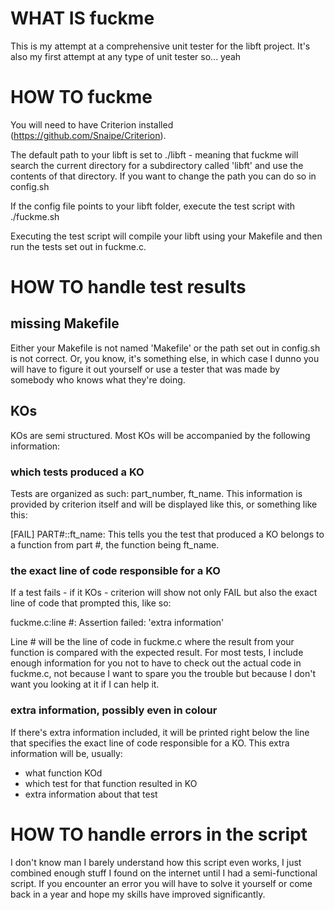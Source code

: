 # WHAT IS fuckme
This is my attempt at a comprehensive unit tester for the libft project.
It's also my first attempt at any type of unit tester so... yeah


# HOW TO fuckme
You will need to have Criterion installed (https://github.com/Snaipe/Criterion).

The default path to your libft is set to ./libft - meaning that fuckme will search the current directory for a subdirectory called 'libft' and use the contents of that directory. If you want to change the path you can do so in config.sh

If the config file points to your libft folder, execute the test script with ./fuckme.sh

Executing the test script will compile your libft using your Makefile and then run the tests set out in fuckme.c. 


# HOW TO handle test results
## missing Makefile
Either your Makefile is not named 'Makefile' or the path set out in config.sh is not correct. Or, you know, it's something else, in which case I dunno you will have to figure it out yourself or use a tester that was made by somebody who knows what they're doing.

## KOs
KOs are semi structured. Most KOs will be accompanied by the following information: 

### which tests produced a KO
Tests are organized as such: part_number, ft_name. This information is provided by criterion itself and will be displayed like this, or something like this:

[FAIL]	PART#::ft_name:
This tells you the test that produced a KO belongs to a function from part #, the function being ft_name.

### the exact line of code responsible for a KO
If a test fails - if it KOs - criterion will show not only FAIL but also the exact line of code that prompted this, like so:

fuckme.c:line #: Assertion failed: 'extra information'

Line # will be the line of code in fuckme.c where the result from your function is compared with the expected result. For most tests, I include enough information for you not to have to check out the actual code in fuckme.c, not because I want to spare you the trouble but because I don't want you looking at it if I can help it.

### extra information, possibly even in **colour**
If there's extra information included, it will be printed right below the line that specifies the exact line of code responsible for a KO. This extra information will be, usually:
- what function KOd
- which test for that function resulted in KO
- extra information about that test


# HOW TO handle errors in the script
I don't know man I barely understand how this script even works, I just combined enough stuff I found on the internet until I had a semi-functional script. If you encounter an error you will have to solve it yourself or come back in a year and hope my skills have improved significantly.
